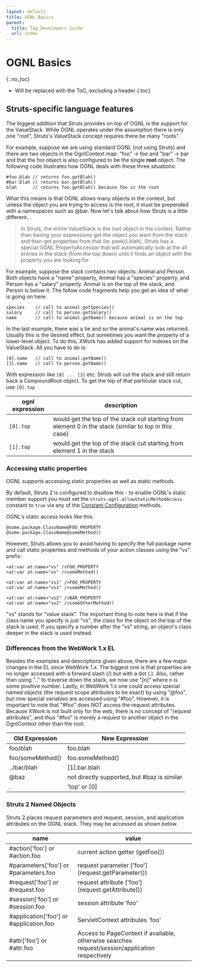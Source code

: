```yaml
---
layout: default
title: OGNL Basics
parent:
  title: Tag Developers Guide
  url: index
---
```


# OGNL Basics
{:.no_toc}

* Will be replaced with the ToC, excluding a header
{:toc}

## Struts-specific language features

The biggest addition that Struts provides on top of OGNL is the support for the ValueStack. While OGNL operates under 
the assumption there is only one "root", Struts's ValueStack concept requires there be many "roots".

For example, suppose we are using standard OGNL (not using Struts) and there are two objects in the OgnlContext map: 
"foo" -> foo and "bar" -> bar and that the foo object is also configured to be the single **root** object. 
The following code illustrates how OGNL deals with these three situations:

```
#foo.blah // returns foo.getBlah()
#bar.blah // returns bar.getBlah()
blah      // returns foo.getBlah() because foo is the root
```

What this means is that OGNL allows many objects in the context, but unless the object you are trying to access is the root, 
it must be prepended with a namespaces such as @bar. Now let's talk about how Struts is a little different...

> In Struts, the entire ValueStack is the root object in the context. Rather than having your expressions get the object 
> you want from the stack and then get properties from that (ie: peek().blah), Struts has a special OGNL PropertyAccessor 
> that will automatically look at the all entries in the stack (from the top down) until it finds an object with the property 
> you are looking for.

For example, suppose the stack contains two objects: Animal and Person. Both objects have a "name" property, Animal has 
a "species" property, and Person has a "salary" property. Animal is on the top of the stack, and Person is below it. 
The follow code fragments help you get an idea of what is going on here:

```
species    // call to animal.getSpecies()
salary     // call to person.getSalary()
name       // call to animal.getName() because animal is on the top
```

In the last example, there was a tie and so the animal's name was returned. Usually this is the desired effect, but 
sometimes you want the property of a lower-level object. To do this, XWork has added support for indexes on the ValueStack. 
All you have to do is:

```
[0].name   // call to animal.getName()
[1].name   // call to person.getName()
```

With expression like `[0] ... [3]` etc. Struts will cut the stack and still return back a CompoundRoot object. To get 
the top of that particular stack cut, use `[0].top`

|ognl expression|description|
|---------------|-----------|
|`[0].top`|would get the top of the stack cut starting from element 0 in the stack (similar to top in this case)|
|`[1].top`|would get the top of the stack cut starting from element 1 in the stack|

### Accessing static properties

OGNL supports accessing static properties as well as static methods.

By default, Struts 2 is configured to disallow this - to enable OGNL's static member support you must set the
`struts.ognl.allowStaticMethodAccess` constant to `true` via any of the [Constant Configuration](../core-developers/constant-configuration.html) methods.

OGNL's static access looks like this:

```
@some.package.ClassName@FOO_PROPERTY
@some.package.ClassName@someMethod()
```

However, Struts allows you to avoid having to specify the full package name and call static properties and methods of your 
action classes using the "vs" prefix:

```
<at:var at:name="vs" />FOO_PROPERTY
<at:var at:name="vs" />someMethod()

<at:var at:name="vs1" />FOO_PROPERTY
<at:var at:name="vs1" />someMethod()

<at:var at:name="vs2" />BAR_PROPERTY
<at:var at:name="vs2" />someOtherMethod()
```

"vs" stands for "value stack". The important thing to note here is that if the class name you specify is just "vs", 
the class for the object on the top of the stack is used. If you specify a number after the "vs" string, an object's 
class deeper in the stack is used instead.

### Differences from the WebWork 1.x EL

Besides the examples and descriptions given above, there are a few major changes in the EL since WebWork 1.x. The biggest 
one is that properties are no longer accessed with a forward slash (/) but with a dot (.). Also, rather than using ".." 
to traverse down the stack, we now use "[n]" where n is some positive number. Lastly, in WebWork 1.x one could access 
special named objects (the request scope attributes to be exact) by using "@foo", but now special variables are accessed 
using "#foo". However, it is important to note that "#foo" does NOT access the request attributes. Because XWork is not 
built only for the web, there is no concept of "request attributes", and thus "#foo" is merely a request to another 
object in the OgnlContext other than the root.

|Old Expression|New Expression|
|--------------|--------------|
|foo/blah|foo.blah|
|foo/someMethod()|foo.someMethod()|
|../bar/blah|[1].bar.blah|
|@baz|not directly supported, but #baz is similar|
|.|'top' or [0]|

### Struts 2 Named Objects

Struts 2 places request parameters and request, session, and application attributes on the OGNL stack. They may be accessed 
as shown below.

|name|value|
|----|-----|
|#action['foo'] or #action.foo|current action getter (getFoo())|
|#parameters['foo'] or #parameters.foo|request parameter ['foo'] (request.getParameter())|
|#request['foo'] or #request.foo|request attribute ['foo'] (request.getAttribute())|
|#session['foo'] or #session.foo|session attribute 'foo'|
|#application['foo'] or #application.foo|ServletContext attributes 'foo'|
|#attr['foo'] or #attr.foo|Access to PageContext if available, otherwise searches request/session/application respectively|
